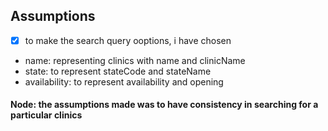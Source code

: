 ## Assumptions

- [x] to make the search query ooptions, i have chosen

- name: representing clinics with name and clinicName
- state: to represent stateCode and stateName
- availability: to represent availability and opening

#### Node: the assumptions made was to have consistency in searching for a particular clinics

